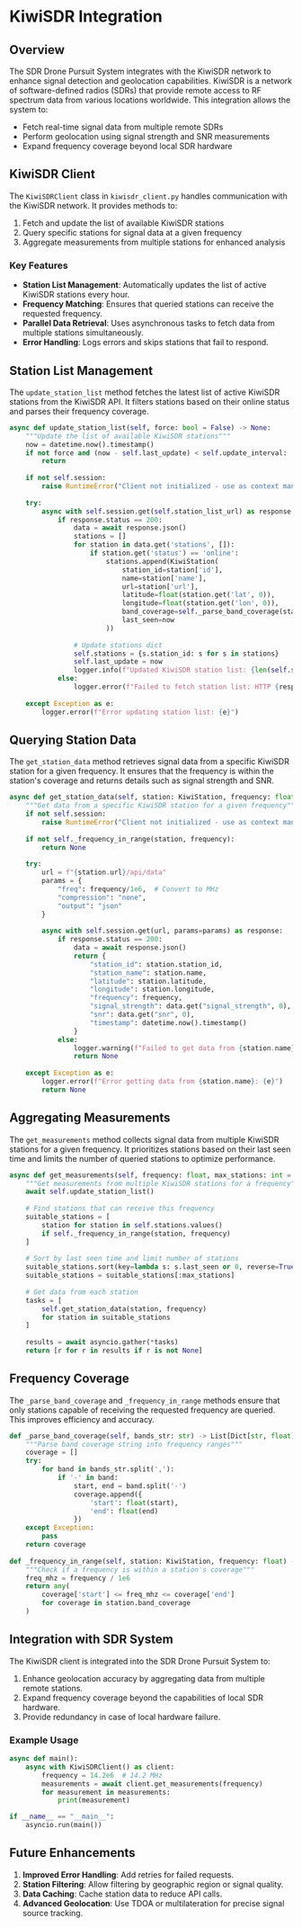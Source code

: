 # KiwiSDR Integration

## Overview
The SDR Drone Pursuit System integrates with the KiwiSDR network to enhance signal detection and geolocation capabilities. KiwiSDR is a network of software-defined radios (SDRs) that provide remote access to RF spectrum data from various locations worldwide. This integration allows the system to:

- Fetch real-time signal data from multiple remote SDRs
- Perform geolocation using signal strength and SNR measurements
- Expand frequency coverage beyond local SDR hardware

## KiwiSDR Client

The `KiwiSDRClient` class in `kiwisdr_client.py` handles communication with the KiwiSDR network. It provides methods to:

1. Fetch and update the list of available KiwiSDR stations
2. Query specific stations for signal data at a given frequency
3. Aggregate measurements from multiple stations for enhanced analysis

### Key Features

- **Station List Management**: Automatically updates the list of active KiwiSDR stations every hour.
- **Frequency Matching**: Ensures that queried stations can receive the requested frequency.
- **Parallel Data Retrieval**: Uses asynchronous tasks to fetch data from multiple stations simultaneously.
- **Error Handling**: Logs errors and skips stations that fail to respond.

## Station List Management

The `update_station_list` method fetches the latest list of active KiwiSDR stations from the KiwiSDR API. It filters stations based on their online status and parses their frequency coverage.

```python
async def update_station_list(self, force: bool = False) -> None:
    """Update the list of available KiwiSDR stations"""
    now = datetime.now().timestamp()
    if not force and (now - self.last_update) < self.update_interval:
        return
        
    if not self.session:
        raise RuntimeError("Client not initialized - use as context manager")
        
    try:
        async with self.session.get(self.station_list_url) as response:
            if response.status == 200:
                data = await response.json()
                stations = []
                for station in data.get('stations', []):
                    if station.get('status') == 'online':
                        stations.append(KiwiStation(
                            station_id=station['id'],
                            name=station['name'],
                            url=station['url'],
                            latitude=float(station.get('lat', 0)),
                            longitude=float(station.get('lon', 0)),
                            band_coverage=self._parse_band_coverage(station.get('bands', '')),
                            last_seen=now
                        ))
                
                # Update stations dict
                self.stations = {s.station_id: s for s in stations}
                self.last_update = now
                logger.info(f"Updated KiwiSDR station list: {len(self.stations)} active stations")
            else:
                logger.error(f"Failed to fetch station list: HTTP {response.status}")
                
    except Exception as e:
        logger.error(f"Error updating station list: {e}")
```

## Querying Station Data

The `get_station_data` method retrieves signal data from a specific KiwiSDR station for a given frequency. It ensures that the frequency is within the station's coverage and returns details such as signal strength and SNR.

```python
async def get_station_data(self, station: KiwiStation, frequency: float) -> Optional[Dict]:
    """Get data from a specific KiwiSDR station for a given frequency"""
    if not self.session:
        raise RuntimeError("Client not initialized - use as context manager")
        
    if not self._frequency_in_range(station, frequency):
        return None
        
    try:
        url = f"{station.url}/api/data"
        params = {
            "freq": frequency/1e6,  # Convert to MHz
            "compression": "none",
            "output": "json"
        }
        
        async with self.session.get(url, params=params) as response:
            if response.status == 200:
                data = await response.json()
                return {
                    "station_id": station.station_id,
                    "station_name": station.name,
                    "latitude": station.latitude,
                    "longitude": station.longitude,
                    "frequency": frequency,
                    "signal_strength": data.get("signal_strength", 0),
                    "snr": data.get("snr", 0),
                    "timestamp": datetime.now().timestamp()
                }
            else:
                logger.warning(f"Failed to get data from {station.name}: HTTP {response.status}")
                return None
                
    except Exception as e:
        logger.error(f"Error getting data from {station.name}: {e}")
        return None
```

## Aggregating Measurements

The `get_measurements` method collects signal data from multiple KiwiSDR stations for a given frequency. It prioritizes stations based on their last seen time and limits the number of queried stations to optimize performance.

```python
async def get_measurements(self, frequency: float, max_stations: int = 5) -> List[Dict]:
    """Get measurements from multiple KiwiSDR stations for a frequency"""
    await self.update_station_list()
    
    # Find stations that can receive this frequency
    suitable_stations = [
        station for station in self.stations.values()
        if self._frequency_in_range(station, frequency)
    ]
    
    # Sort by last seen time and limit number of stations
    suitable_stations.sort(key=lambda s: s.last_seen or 0, reverse=True)
    suitable_stations = suitable_stations[:max_stations]
    
    # Get data from each station
    tasks = [
        self.get_station_data(station, frequency)
        for station in suitable_stations
    ]
    
    results = await asyncio.gather(*tasks)
    return [r for r in results if r is not None]
```

## Frequency Coverage

The `_parse_band_coverage` and `_frequency_in_range` methods ensure that only stations capable of receiving the requested frequency are queried. This improves efficiency and accuracy.

```python
def _parse_band_coverage(self, bands_str: str) -> List[Dict[str, float]]:
    """Parse band coverage string into frequency ranges"""
    coverage = []
    try:
        for band in bands_str.split(','):
            if '-' in band:
                start, end = band.split('-')
                coverage.append({
                    'start': float(start),
                    'end': float(end)
                })
    except Exception:
        pass
    return coverage
    
def _frequency_in_range(self, station: KiwiStation, frequency: float) -> bool:
    """Check if a frequency is within a station's coverage"""
    freq_mhz = frequency / 1e6
    return any(
        coverage['start'] <= freq_mhz <= coverage['end']
        for coverage in station.band_coverage
    )
```

## Integration with SDR System

The KiwiSDR client is integrated into the SDR Drone Pursuit System to:

1. Enhance geolocation accuracy by aggregating data from multiple remote stations.
2. Expand frequency coverage beyond the capabilities of local SDR hardware.
3. Provide redundancy in case of local hardware failure.

### Example Usage

```python
async def main():
    async with KiwiSDRClient() as client:
        frequency = 14.2e6  # 14.2 MHz
        measurements = await client.get_measurements(frequency)
        for measurement in measurements:
            print(measurement)

if __name__ == "__main__":
    asyncio.run(main())
```

## Future Enhancements

1. **Improved Error Handling**: Add retries for failed requests.
2. **Station Filtering**: Allow filtering by geographic region or signal quality.
3. **Data Caching**: Cache station data to reduce API calls.
4. **Advanced Geolocation**: Use TDOA or multilateration for precise signal source tracking.